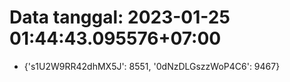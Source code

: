 # Data tanggal: 2023-01-25 01:44:43.095576+07:00

* {'s1U2W9RR42dhMX5J': 8551, '0dNzDLGszzWoP4C6': 9467}
